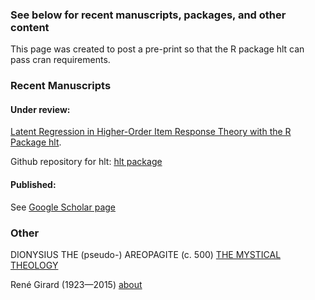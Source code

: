 
### See below for recent manuscripts, packages, and other content

This page was created to post a pre-print so that the R package hlt can pass cran requirements.

### Recent Manuscripts

#### Under review:

[Latent Regression in Higher-Order Item Response Theory with the R Package hlt](https://mkleinsa.github.io/doc/hlt_proof_draft_brmic.pdf).

Github repository for hlt: [hlt package](https://github.com/mkleinsa/hlt) 

#### Published:

See [Google Scholar page](https://scholar.google.com/citations?user=AkJ_MJ8AAAAJ&hl=en&oi=sra) 

### Other

DIONYSIUS THE (pseudo-) AREOPAGITE (c. 500)
[THE MYSTICAL THEOLOGY](http://www.ldysinger.com/@texts/0500_dion_aer/03_dion-mys_th.htm) 

René Girard (1923—2015)
[about](https://iep.utm.edu/girard/#SH6a) 

